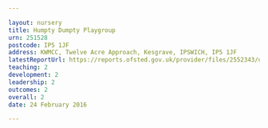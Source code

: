 ```yaml
---

layout: nursery
title: Humpty Dumpty Playgroup
urn: 251528
postcode: IP5 1JF
address: KWMCC, Twelve Acre Approach, Kesgrave, IPSWICH, IP5 1JF
latestReportUrl: https://reports.ofsted.gov.uk/provider/files/2552343/urn/251528.pdf
teaching: 2
development: 2
leadership: 2
outcomes: 2
overall: 2
date: 24 February 2016

---
```

